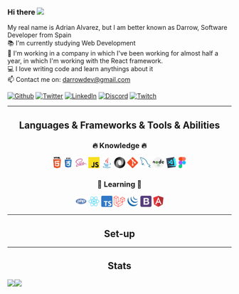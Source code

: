 ### Hi there <img src="https://media.giphy.com/media/hvRJCLFzcasrR4ia7z/giphy.gif" width="25px">
<p >
  My real name is Adrian Alvarez, but I am better known as Darrow, Software Developer from Spain
  <br>
  📚 I'm currently studying Web Development
  <br>
  💼 I'm working in a company in which I've been working for almost half a year, in which I'm working with the React framework.
  <br>
  💻 I love writing code and learn anythings about it
  <br>
  📫 Contact me on: <a href="mailto: darrowdev@gmail.com">darrowdev@gmail.com</a>
</p>



<p>
  <a href="https://github.com/ByDarrow" target="_blank"><img alt="Github" src="https://img.shields.io/badge/GitHub-%2312100E.svg?&style=for-the-badge&logo=Github&logoColor=white" /></a>
  <a href="https://twitter.com/bydarrow" target="_blank"><img alt="Twitter" src="https://img.shields.io/badge/twitter-%231DA1F2.svg?&style=for-the-badge&logo=twitter&logoColor=white" /></a>
  <a href="https://www.linkedin.com/in/ByDarrow" target="_blank"><img alt="LinkedIn" src="https://img.shields.io/badge/linkedin-%230077B5.svg?&style=for-the-badge&logo=linkedin&logoColor=white" /></a>
  <a href="https://discord.gg/CWHmCUrWhY" target="_blank"><img alt="Discord" src="https://img.shields.io/badge/Discord-5865F2?style=for-the-badge&logo=discord&logoColor=white" /></a>
  <a href="https://www.twitch.tv/bydarrow" target="_blank"><img alt="Twitch" src="https://img.shields.io/badge/Twitch-9146FF?style=for-the-badge&logo=twitch&logoColor=white" /></a>
</p>

<hr>

<h2 align="center">Languages & Frameworks & Tools & Abilities</h2>
<h3 align="center">🔥 Knowledge 🔥</h3>
<p align="center">
  <code><img title="HTML5" height="25" src="./assets/img/html5.svg"></code>
  <code><img title="CSS" height="25" src="./assets/img/css.svg"></code>
  <code><img title="SASS" height="25" src="./assets/img/sass.svg"></code>
  <code><img title="Javascript" height="25" src="./assets/img/javascript.svg"></code>
  <code><img title="Java" height="25" src="./assets/img/java-original.svg"></code>
  <code><img title="JSON" height="25" src="./assets/img/json.svg"></code>
  <code><img title="Git" height="25" src="./assets/img/git-original.svg"></code>
  <code><img title="MySQL" height="25" src="./assets/img/mysql.svg"></code>
  <code><img title="Node" height="25" src="./assets/img/nodejs.svg"></code>
  <code><img title="Visual Studio Code" height="25" src="./assets/img/vscode.png"></code>
  <code><img title="Figma" height="25" src="./assets/img/figma.svg"></code>
</p>

<h3 align="center">📜 Learning 📜</h3>
<p align="center">
  <code><img title="PHP" height="25" src="./assets/img/php.svg"></code>
  <code><img title="React" height="25" src="./assets/img/react-original.svg"></code>
  <code><img title="TypeScript" height="25" src="./assets/img/Typescript_logo.svg"></code>
  <code><img title="Laravel" height="25" src="./assets/img/laravel.svg"></code>
  <code><img title="JQuery" height="25" src="./assets/img/jquery.svg"></code>
  <code><img title="Bootstrap" height="25" src="./assets/img/bootstrap.svg"></code>
  <code><img title="Angular" height="25" src="./assets/img/angular.svg"></code>
</p>

<hr>
<h2 align="center">Set-up</h2>

<hr>
<h2 align="center">Stats</h2>
<img height="137px" src="https://github-readme-stats.vercel.app/api?username=ByDarrow&hide_title=true&hide_border=true&show_icons=true&include_all_commits=true&count_private=true&line_height=21&text_color=000&icon_color=000&bg_color=0,ea6161,ffc64d,fffc4d,52fa5a&theme=graywhite" /><!-- wi*quL3fcV --><img height="137px" src="https://github-readme-stats.vercel.app/api/top-langs/?username=ByDarrow&hide_title=true&hide_border=true&layout=compact&langs_count=6&exclude_repo=comp426,Redventures-Movie-Quotes&text_color=000&icon_color=fff&bg_color=0,52fa5a,4dfcff,c64dff&theme=graywhite" />
